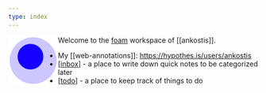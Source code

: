 ```yaml
---
type: index
---
```


<img src="attachments/foam-icon.png" width=100 align="left">

Welcome to the [foam](https://foambubble.github.io/foam/) workspace of [[ankostis]].

- My [[web-annotations]]: https://hypothes.is/users/ankostis
- [[inbox]] - a place to write down quick notes to be categorized later
- [[todo]] - a place to keep track of things to do

[//begin]: # "Autogenerated link references for markdown compatibility"
[inbox]: inbox.md "Inbox"
[todo]: todo.md "Todo"
[//end]: # "Autogenerated link references"
